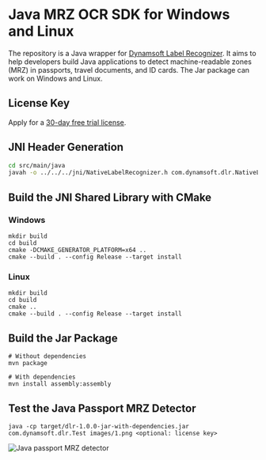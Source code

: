 # Java MRZ OCR SDK for Windows and Linux
The repository is a Java wrapper for [Dynamsoft Label Recognizer](https://www.dynamsoft.com/label-recognition/overview/). It aims to help developers build Java applications to detect machine-readable zones (MRZ) in passports, travel documents, and ID cards. The Jar package can work on Windows and Linux.

## License Key
Apply for a [30-day free trial license](https://www.dynamsoft.com/customer/license/trialLicense/?product=dlr).

## JNI Header Generation

```bash
cd src/main/java
javah -o ../../../jni/NativeLabelRecognizer.h com.dynamsoft.dlr.NativeLabelRecognizer
```

## Build the JNI Shared Library with CMake

### Windows
```
mkdir build
cd build
cmake -DCMAKE_GENERATOR_PLATFORM=x64 ..
cmake --build . --config Release --target install
```

### Linux 

```
mkdir build
cd build
cmake .. 
cmake --build . --config Release --target install
```

## Build the Jar Package 

```
# Without dependencies
mvn package

# With dependencies
mvn install assembly:assembly
```

## Test the Java Passport MRZ Detector

```
java -cp target/dlr-1.0.0-jar-with-dependencies.jar com.dynamsoft.dlr.Test images/1.png <optional: license key>
```

![Java passport MRZ detector](https://www.dynamsoft.com/codepool/img/2022/12/java-mrz-ocr-passport.png)
